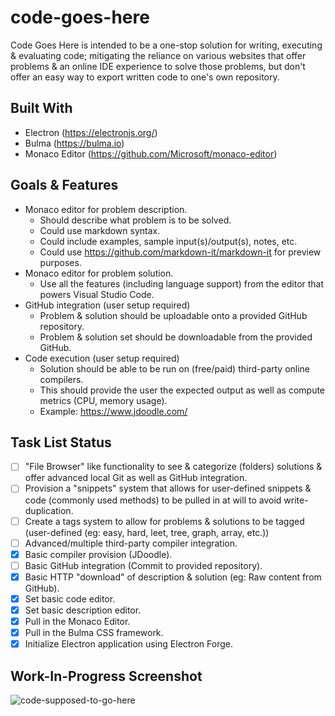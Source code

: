 # code-goes-here

Code Goes Here is intended to be a one-stop solution for writing, executing & evaluating code; mitigating the reliance on various websites that offer problems & an online IDE experience to solve those problems, but don't offer an easy way to export written code to one's own repository.

## Built With

 * Electron (https://electronjs.org/)
 * Bulma (https://bulma.io)
 * Monaco Editor (https://github.com/Microsoft/monaco-editor)

## Goals & Features

 * Monaco editor for problem description.
   * Should describe what problem is to be solved.
   * Could use markdown syntax.
   * Could include examples, sample input(s)/output(s), notes, etc.
   * Could use https://github.com/markdown-it/markdown-it for preview purposes.
 * Monaco editor for problem solution.
   * Use all the features (including language support) from the editor that powers Visual Studio Code.
 * GitHub integration (user setup required)
   * Problem & solution should be uploadable onto a provided GitHub repository.
   * Problem & solution set should be downloadable from the provided GitHub.
 * Code execution (user setup required)
   * Solution should be able to be run on (free/paid) third-party online compilers.
   * This should provide the user the expected output as well as compute metrics (CPU, memory usage).
   * Example: https://www.jdoodle.com/

## Task List Status
 - [ ] "File Browser" like functionality to see & categorize (folders) solutions & offer advanced local Git as well as GitHub integration.
 - [ ] Provision a "snippets" system that allows for user-defined snippets & code (commonly used methods) to be pulled in at will to avoid write-duplication.
 - [ ] Create a tags system to allow for problems & solutions to be tagged (user-defined (eg: easy, hard, leet, tree, graph, array, etc.))
 - [ ] Advanced/multiple third-party compiler integration.
 - [x] Basic compiler provision (JDoodle).
 - [ ] Basic GitHub integration (Commit to provided repository).
 - [x] Basic HTTP "download" of description & solution (eg: Raw content from GitHub).
 - [x] Set basic code editor.
 - [x] Set basic description editor.
 - [x] Pull in the Monaco Editor.
 - [x] Pull in the Bulma CSS framework.
 - [x] Initialize Electron application using Electron Forge.

## Work-In-Progress Screenshot
![code-supposed-to-go-here](https://i.imgur.com/mDOczNB.png)